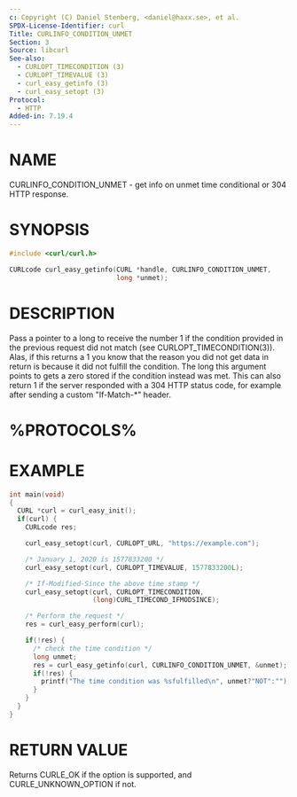 ```yaml
---
c: Copyright (C) Daniel Stenberg, <daniel@haxx.se>, et al.
SPDX-License-Identifier: curl
Title: CURLINFO_CONDITION_UNMET
Section: 3
Source: libcurl
See-also:
  - CURLOPT_TIMECONDITION (3)
  - CURLOPT_TIMEVALUE (3)
  - curl_easy_getinfo (3)
  - curl_easy_setopt (3)
Protocol:
  - HTTP
Added-in: 7.19.4
---
```


# NAME

CURLINFO_CONDITION_UNMET - get info on unmet time conditional or 304 HTTP response.

# SYNOPSIS

~~~c
#include <curl/curl.h>

CURLcode curl_easy_getinfo(CURL *handle, CURLINFO_CONDITION_UNMET,
                           long *unmet);
~~~

# DESCRIPTION

Pass a pointer to a long to receive the number 1 if the condition provided in
the previous request did not match (see CURLOPT_TIMECONDITION(3)). Alas,
if this returns a 1 you know that the reason you did not get data in return is
because it did not fulfill the condition. The long this argument points to
gets a zero stored if the condition instead was met. This can also return 1 if
the server responded with a 304 HTTP status code, for example after sending a
custom "If-Match-*" header.

# %PROTOCOLS%

# EXAMPLE

~~~c
int main(void)
{
  CURL *curl = curl_easy_init();
  if(curl) {
    CURLcode res;

    curl_easy_setopt(curl, CURLOPT_URL, "https://example.com");

    /* January 1, 2020 is 1577833200 */
    curl_easy_setopt(curl, CURLOPT_TIMEVALUE, 1577833200L);

    /* If-Modified-Since the above time stamp */
    curl_easy_setopt(curl, CURLOPT_TIMECONDITION,
                     (long)CURL_TIMECOND_IFMODSINCE);

    /* Perform the request */
    res = curl_easy_perform(curl);

    if(!res) {
      /* check the time condition */
      long unmet;
      res = curl_easy_getinfo(curl, CURLINFO_CONDITION_UNMET, &unmet);
      if(!res) {
        printf("The time condition was %sfulfilled\n", unmet?"NOT":"");
      }
    }
  }
}
~~~

# RETURN VALUE

Returns CURLE_OK if the option is supported, and CURLE_UNKNOWN_OPTION if not.
